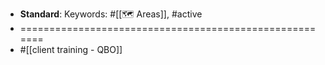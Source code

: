 - **Standard**: 
Keywords: #[[🗺 Areas]], #active
- =======================================================
- #[[client training - QBO]]

